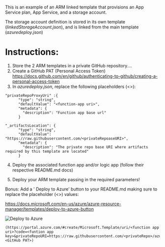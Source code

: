 This is an example of an ARM linked template that provisions an App Service plan, App Service, and a storage account.

The storage account definition is stored in its own template (*linkedStorageAccount.json*), and is linked from the main template (*azuredeploy.json*)


# Instructions:

1. Store the 2 ARM templates in a private GitHub repository....
2. Create a GitHub PAT (Personal Access Token)
https://docs.github.com/en/github/authenticating-to-github/creating-a-personal-access-token
3. In *azuredeploy.json*, replace the following placeholders (<>):

```
"privateRepoProxyUri" :{
      "type": "string",
      "defaultValue": "<function-app uri>",
      "metadata": {
        "description": "Function app base url"
      }

"_artifactsLocation": {
      "type": "string",
      "defaultValue": "https://raw.githubusercontent.com/<privateRepoaseURI>",
      "metadata": {
        "description": "The private repo base URI where artifacts required by this template are located"
      }
```


4. Deploy the associated function app and/or logic app (follow their respective README.md docs)

5. Deploy your ARM template passing in the required parameters!

Bonus:
Add a ' Deploy to Azure' button to your README.md making sure to replace the placeholder (<>) values:

https://docs.microsoft.com/en-us/azure/azure-resource-manager/templates/deploy-to-azure-button

![Deploy to Azure](https://aka.ms/deploytoazurebutton)

```
(https://portal.azure.com/#create/Microsoft.Template/uri/<function app uri>?code=<funtion app key>&privateRepoURI=https://raw.githubusercontent.com/<privateRepo>/azuredeploy.json&accessToken=<GitHub PAT>)
```